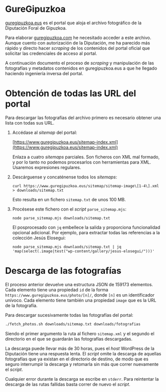 # GureGipuzkoa

[guregipuzkoa.eus](https://guregipuzkoa.eus) es el portal que aloja el archivo fotográfico de la Diputación Foral de Gipuzkoa.

Para elaborar [guregipuzkoa.com](https://guregipuzkoa.com) he necesitado acceder a este archivo. Aunque cuento con autorización de la Diputación, me ha parecido más rápido y directo hacer _scraping_ de los contenidos del portal oficial que solicitar las credenciales de acceso al portal.

A continuación documento el proceso de _scraping_ y manipulación de las fotografías y metadatos contenidos en guregipuzkoa.eus a que he llegado haciendo ingeniería inversa del portal.

# Obtención de todas las URL del portal

Para descargar las fotografías del archivo primero es necesario obtener una lista con todas sus URL.

1. Accédase al _sitemap_ del portal:

   [https://www.guregipuzkoa.eus/sitemap-index.xml](https://www.guregipuzkoa.eus/sitemap-index.xml)

   Enlaza a cuatro _sitemaps_ parciales. Son ficheros con XML mal formado, y por lo tanto no podemos procesarlos con herramientas para XML. Usaremos expresiones regulares.

2. Descárguense y concaténense todos los _sitemaps_:

   ```console
   curl https://www.guregipuzkoa.eus/sitemap/sitemap-image\[1-4\].xml > downloads/sitemap.txt
   ```

   Esto resulta en un fichero `sitemap.txt` de unos 100 MB.

3. Procésese este fichero con el _script_ `parse_sitemap.mjs`:

   ```console
   node parse_sitemap.mjs downloads/sitemap.txt
   ```

   El posprocesado con `jq` embellece la salida y proporciona funcionalidad opcional adicional. Por ejemplo, para extractar todas las referencias a la colección Jesús Elosegui:

   ```console
   node parse_sitemap.mjs downlaods/sitemap.txt | jq 'map(select(.image|test("wp-content/gallery/jesus-elosegui/")))'
   ```

# Descarga de las fotografías

El proceso anterior devuelve una estructura JSON de 159173 elementos. Cada elemento tiene una propiedad `id` de la forma `https://www.guregipuzkoa.eus/photo/[n]/`, donde `[n]` es un identificador unívoco. Cada elemento tiene también una propiedad `image` que es la URL de la fotografía.

Para descargar sucesivamente todas las fotografías del portal:

```bash
./fetch_photos.sh downloads/sitemap.txt downloads/fotografias
```

Siendo el primer argumento la ruta al fichero `sitemap.xml` y el segundo el directorio en el que se guardarán las fotografías descargadas.

La descarga puede llevar más de 30 horas, pues el _host_ WordPress de la Diputación tiene una respuesta lenta. El _script_ omite la descarga de aquellas fotografías que ya existan en el directorio de destino, de modo que es seguro interrumpir la descarga y retomarla sin más que correr nuevamente el _script_.

Cualquier error durante la descarga se escribe en `stderr`. Para reintentar la descarga de las rutas fallidas basta correr de nuevo el _script_.

